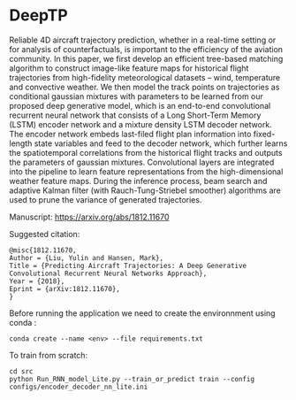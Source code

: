 # DeepTP

Reliable 4D aircraft trajectory prediction, whether in a real-time setting or for analysis of counterfactuals, is important to the efficiency of the aviation community. In this paper, we first develop an efficient tree-based matching algorithm to construct image-like feature maps for historical flight trajectories from high-fidelity meteorological datasets – wind, temperature and convective weather. We then model the track points on trajectories as conditional gaussian mixtures with parameters to be learned from our proposed deep generative model, which is an end-to-end convolutional recurrent neural network that consists of a Long Short-Term Memory (LSTM) encoder network and a mixture density LSTM decoder network. The encoder network embeds last-filed flight plan information into fixed-length state variables and feed to the decoder network, which further learns the spatiotemporal correlations from the historical flight tracks and outputs the parameters of gaussian mixtures. Convolutional layers are integrated into the pipeline to learn feature representations from the high-dimensional weather feature maps. During the inference process, beam search and adaptive Kalman filter (with Rauch-Tung-Striebel smoother) algorithms are used to prune the variance of generated trajectories.

Manuscript: https://arxiv.org/abs/1812.11670

Suggested citation: 

```
@misc{1812.11670,
Author = {Liu, Yulin and Hansen, Mark},
Title = {Predicting Aircraft Trajectories: A Deep Generative Convolutional Recurrent Neural Networks Approach},
Year = {2018},
Eprint = {arXiv:1812.11670},
}
```

Before running the application we need to create the environnment using conda :

```
conda create --name <env> --file requirements.txt
```

To train from scratch:

```
cd src
python Run_RNN_model_Lite.py --train_or_predict train --config configs/encoder_decoder_nn_lite.ini
```
